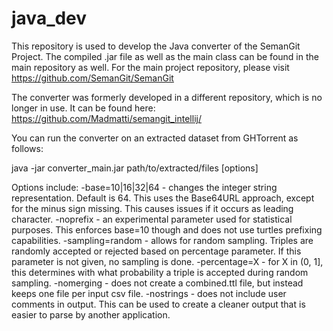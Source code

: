 # java_dev
This repository is used to develop the Java converter of the SemanGit Project. The compiled .jar file as well as the main class can be found in the main repository as well.
For the main project repository, please visit https://github.com/SemanGit/SemanGit

The converter was formerly developed in a different repository, which is no longer in use. It can be found here: https://github.com/Madmatti/semangit_intellij/

You can run the converter on an extracted dataset from GHTorrent as follows:

java -jar converter_main.jar path/to/extracted/files \[options\]

Options include:
-base=10|16|32|64 - changes the integer string representation. Default is 64. This uses the Base64URL approach, except for the minus sign missing. This causes issues if it occurs as leading character.
-noprefix - an experimental parameter used for statistical purposes. This enforces base=10 though and does not use turtles prefixing capabilities.
-sampling=random - allows for random sampling. Triples are randomly accepted or rejected based on percentage parameter. If this parameter is not given, no sampling is done.
-percentage=X - for X in (0, 1\], this determines with what probability a triple is accepted during random sampling.
-nomerging - does not create a combined.ttl file, but instead keeps one file per input csv file.
-nostrings - does not include user comments in output. This can be used to create a cleaner output that is easier to parse by another application.
